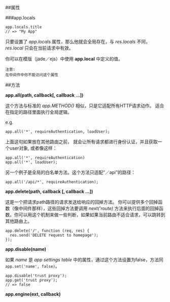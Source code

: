 ##属性

###app.locals

```
app.locals.title
// => "My App"
```

只要设置了 *app.locals* 属性，那么他就会全局存在，与 *res.locals* 不同， *res.local* 只会在当前请求中有效。

你可以在模版（jade／ejs）中使用 **app.local** 中定义的值。

```
注意:
在中间件中你不能访问这个属性
```

##方法

**app.all(path, callback[, callback ...])**

这个方法与标准的 *app.METHOD()* 相似，只是它适配所有HTTP请求动作。
适合在指定的路径里面执行全局逻辑。

e.g. 

```
app.all('*', requireAuthentication, loadUser);
```

上面这句如果放在其他路由之前， 就会让所有请求都进行身份认证，并且获取一个user对象,
或者像这样：

```
app.all('*', requireAuthentication)
app.all('*', loadUser);
```

另一个例子是全局的白名单方法。这个方法只适配“／api”的路径：

```
app.all('/api/*', requireAuthentication);
```

**app.delete(path, callback [, callback ...])**

这是一个把请求path路径的请求发送给响应的回掉方法。
你可以提供多个回掉函数（像中间件那样），这些回掉方法要调用 *next('route)* 方法来执行后面的回掉函数。你可以用这个机制来做一些判断，如果如果当前路由不适合请求，可以跳转到其他路由上。

```
app.delete('/', function (req, res) {
  res.send('DELETE request to homepage');
});
```
**app.disable(name)**

如果 *name* 是 *app settings table* 中的属性，通过这个方法设置为false，方法同 `app.set('name', false)`。

```
app.disable('trust proxy');
app.get('trust proxy');
// => false
```

**app.engine(ext, callback)**





